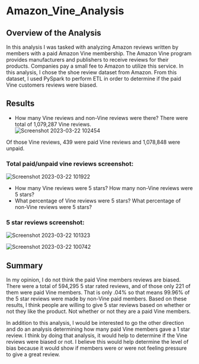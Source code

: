 # Amazon_Vine_Analysis
## Overview of the Analysis
In this analysis I was tasked with analyzing Amazon reviews written by members with a paid Amazon Vine membership.  The Amazon Vine program provides manufacturers and publishers to receive reviews for their products.  Companies pay a small fee to Amazon to utilize this service.  In this analysis, I chose the shoe review dataset from Amazon.  From this dataset, I used PySpark to perform ETL in order to determine if the paid Vine customers reviews were biased.

## Results
* How many Vine reviews and non-Vine reviews were there?
 There were total of 1,079,287 Vine reviews.  
 ![Screenshot 2023-03-22 102454](https://user-images.githubusercontent.com/45715246/226935120-fe1f7bb6-e27b-4920-803d-31f2d1fbb1ab.png)

 
 Of those Vine reviews, 439 were paid Vine reviews and 1,078,848 were unpaid.

### Total paid/unpaid vine reviews screenshot:
![Screenshot 2023-03-22 101922](https://user-images.githubusercontent.com/45715246/226933424-1cf6bf6f-1975-4ee2-8905-fca01f7d8191.png)



* How many Vine reviews were 5 stars? How many non-Vine reviews were 5 stars?
* What percentage of Vine reviews were 5 stars? What percentage of non-Vine reviews were 5 stars?

### 5 star reviews screenshot:
![Screenshot 2023-03-22 101323](https://user-images.githubusercontent.com/45715246/226931639-5511aedc-17cb-4bd3-bd72-a67b355a115d.png)


![Screenshot 2023-03-22 100742](https://user-images.githubusercontent.com/45715246/226930190-57dba825-bb98-41bb-868d-8ee982ea98db.png)

## Summary

In my opinion, I do not think the paid Vine members reviews are biased.  There were a total of 594,295 5 star rated reviews, and of those only 221 of them were paid Vine members.  That is only .04% so that means 99.96% of the 5 star reviews were made by non-Vine paid members.  Based on these results, I think people are willing to give 5 star reviews based on whether or not they like the product.  Not whether or not they are a paid Vine members. 


In addition to this analysis, I would be interested to go the other direction and do an analysis determining how many paid Vine members gave a 1 star review.  I think by doing that analysis, it would help to determine if the Vine reviews were biased or not.  I believe this would help determine the level of bias because it would show if members were or were not feeling pressure to give a great review.








